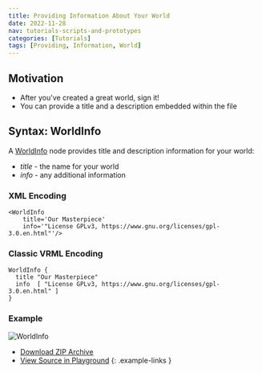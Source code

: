 ```yaml
---
title: Providing Information About Your World
date: 2022-11-28
nav: tutorials-scripts-and-prototypes
categories: [Tutorials]
tags: [Providing, Information, World]
---
```

## Motivation

- After you've created a great world, sign it!
- You can provide a title and a description embedded within the file

## Syntax: WorldInfo

A [WorldInfo](/x_ite/components/core/worldinfo/) node provides title and description information for your world:

- *title* - the name for your world
- *info* - any additional information

### XML Encoding

```x3d
<WorldInfo
    title='Our Masterpiece'
    info='"License GPLv3, https://www.gnu.org/licenses/gpl-3.0.en.html"'/>
```

### Classic VRML Encoding

```vrml
WorldInfo {
  title "Our Masterpiece"
  info  [ "License GPLv3, https://www.gnu.org/licenses/gpl-3.0.en.html" ]
}
```

### Example

<x3d-canvas src="https://create3000.github.io/media/tutorials/scenes/world-info/world-info.x3dv" update="auto">
  <img src="https://create3000.github.io/media/tutorials/scenes/world-info/screenshot.png" alt="WorldInfo"/>
</x3d-canvas>

- [Download ZIP Archive](https://create3000.github.io/media/tutorials/scenes/world-info/world-info.zip)
- [View Source in Playground](/x_ite/playground/?url=https://create3000.github.io/media/tutorials/scenes/world-info/world-info.x3dv)
{: .example-links }
